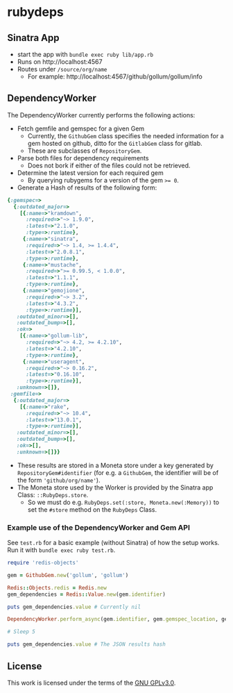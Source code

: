 # rubydeps

## Sinatra App

* start the app with `bundle exec ruby lib/app.rb`
* Runs on http://localhost:4567
* Routes under `/source/org/name`
  * For example: http://localhost:4567/github/gollum/gollum/info

## DependencyWorker

The DependencyWorker currently performs the following actions:

* Fetch gemfile and gemspec for a given Gem
  * Currently, the `GithubGem` class specifies the needed information for a gem hosted on github, ditto for the `GitlabGem` class for gitlab.
  * These are subclasses of `RepositoryGem`.
* Parse both files for dependency requirements
  * Does not bork if either of the files could not be retrieved.
* Determine the latest version for each required gem
  * By querying rubygems for a version of the gem `>= 0`.
* Generate a Hash of results of the following form:
```ruby
{:gemspec=>
  {:outdated_major=>
    [{:name=>"kramdown",
      :required=>"~> 1.9.0",
      :latest=>"2.1.0",
      :type=>:runtime},
     {:name=>"sinatra",
      :required=>"~> 1.4, >= 1.4.4",
      :latest=>"2.0.8.1",
      :type=>:runtime},
     {:name=>"mustache",
      :required=>">= 0.99.5, < 1.0.0",
      :latest=>"1.1.1",
      :type=>:runtime},
     {:name=>"gemojione",
      :required=>"~> 3.2",
      :latest=>"4.3.2",
      :type=>:runtime}],
   :outdated_minor=>[],
   :outdated_bump=>[],
   :ok=>
    [{:name=>"gollum-lib",
      :required=>"~> 4.2, >= 4.2.10",
      :latest=>"4.2.10",
      :type=>:runtime},
     {:name=>"useragent",
      :required=>"~> 0.16.2",
      :latest=>"0.16.10",
      :type=>:runtime}],
   :unknown=>[]},
 :gemfile=>
  {:outdated_major=>
    [{:name=>"rake",
      :required=>"~> 10.4",
      :latest=>"13.0.1",
      :type=>:runtime}],
   :outdated_minor=>[],
   :outdated_bump=>[],
   :ok=>[],
   :unknown=>[]}}

```
* These results are stored in a Moneta store under a key generated by `RepositoryGem#identifier` (for e.g. a `GithubGem`, the identifier will be of the form `'github/org/name'`).
* The Moneta store used by the Worker is provided by the Sinatra app Class: `::RubyDeps.store`.
  * So we must do e.g. `RubyDeps.set(:store, Moneta.new(:Memory))` to set the `#store` method on the `RubyDeps` Class.

### Example use of the DependencyWorker and Gem API

See `test.rb` for a basic example (without Sinatra) of how the setup works. Run it with `bundle exec ruby test.rb`.

```ruby
require 'redis-objects'

gem = GithubGem.new('gollum', 'gollum')

Redis::Objects.redis = Redis.new
gem_dependencies = Redis::Value.new(gem.identifier)

puts gem_dependencies.value # Currently nil

DependencyWorker.perform_async(gem.identifier, gem.gemspec_location, gem.gemfile_location) # Fire up a Sidekiq job

# Sleep 5

puts gem_dependencies.value # The JSON results hash
```

## License

This work is licensed under the terms of the [GNU GPLv3.0](LICENSE).
